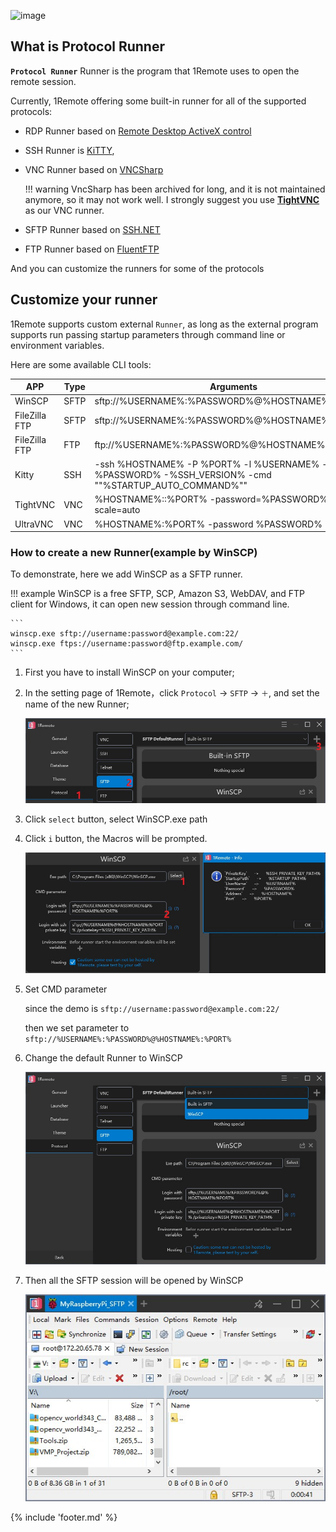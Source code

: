 

![image](https://user-images.githubusercontent.com/10143738/143996440-1ca72471-278d-44b4-8b99-cbcc7b54da58.png)

## What is Protocol Runner

**`Protocol Runner`** Runner is the program that 1Remote uses to open the remote session.

Currently, 1Remote offering some built-in runner for all of the supported protocols:

- RDP Runner based on [Remote Desktop ActiveX control](https://docs.microsoft.com/en-us/windows/win32/termserv/remote-desktop-activex-control)
- SSH Runner is [KiTTY](http://www.9bis.net/kitty/#!index.md),
- VNC Runner based on [VNCSharp](https://github.com/humphd/VncSharp)

    !!! warning
        VncSharp has been archived for long, and it is not maintained anymore, so it may not work well. I strongly suggest you use **[TightVNC](https://www.tightvnc.com/)** as our VNC runner.

- SFTP Runner based on [SSH.NET](https://github.com/sshnet/SSH.NET)
- FTP Runner based on [FluentFTP](https://github.com/robinrodricks/FluentFTP)

And you can customize the runners for some of the protocols

## Customize your runner

1Remote supports custom external `Runner`, as long as the external program supports run passing startup parameters through command line or environment variables.

Here are some available CLI tools:

| APP           | Type | Arguments                                                                                             |
| ------------- | ---- | ----------------------------------------------------------------------------------------------------- |
| WinSCP        | SFTP | sftp://%USERNAME%:%PASSWORD%@%HOSTNAME%:%PORT%                                                        |
| FileZilla FTP | SFTP | sftp://%USERNAME%:%PASSWORD%@%HOSTNAME%                                                               |
| FileZilla FTP | FTP  | ftp://%USERNAME%:%PASSWORD%@%HOSTNAME%                                                                |
| Kitty         | SSH  | -ssh %HOSTNAME% -P %PORT% -l %USERNAME% -pw %PASSWORD% -%SSH_VERSION% -cmd ""%STARTUP_AUTO_COMMAND%"" |
| TightVNC      | VNC  | %HOSTNAME%::%PORT% -password=%PASSWORD% -scale=auto                                                   |
| UltraVNC      | VNC  | %HOSTNAME%:%PORT% -password %PASSWORD%                                                                |


### How to create a new Runner(example by WinSCP)

To demonstrate, here we add WinSCP as a SFTP runner.

!!! example
    WinSCP is a free SFTP, SCP, Amazon S3, WebDAV, and FTP client for Windows, it can open new session through command line.

    ```
    winscp.exe sftp://username:password@example.com:22/
    winscp.exe ftps://username:password@ftp.example.com/
    ```

1. First you have to install WinSCP on your computer;

2. In the setting page of 1Remote，click `Protocol` -> `SFTP` -> `＋`, and set the name of the new Runner;

    ![image](./img/winscp-add1.jpg)

3. Click `select` button, select WinSCP.exe path

4. Click `i` button, the Macros will be prompted.

    ![image](./img/winscp-add2.jpg)

5. Set CMD parameter

    since the demo is `sftp://username:password@example.com:22/`

    then we set parameter to `sftp://%USERNAME%:%PASSWORD%@%HOSTNAME%:%PORT%`

6. Change the default Runner to WinSCP

    ![image](./img/winscp-end.jpg)

7. Then all the SFTP session will be opened by WinSCP

    ![image](./img/winscp-run.jpg)

{% include 'footer.md' %}
